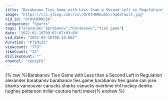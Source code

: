 ```yaml
---
title: "Barabanov Ties Game with Less than a Second Left in Regulation"
image: "https:\/\/i.ytimg.com\/vi\/OrOtH6Mmu5k\/hqdefault.jpg"
vid_id: "OrOtH6Mmu5k"
categories: "Sports"
tags: ["alexander barabanov","barabanov","ties game"]
date: "2022-02-19T09:07:07+03:00"
vid_date: "2022-02-18T06:14:06Z"
duration: "PT1M13S"
viewcount: "779"
likeCount: "13"
dislikeCount: ""
channel: "zenzyFX"
---
```

{% raw %}Barabanov Ties Game with Less than a Second Left in Regulation alexander barabanov barabanov ties game barabanov ties game san jose sharks vancouver canucks sharks canucks overtime nhl hockey demko hughes petterson miller couture hertl meier{% endraw %}
